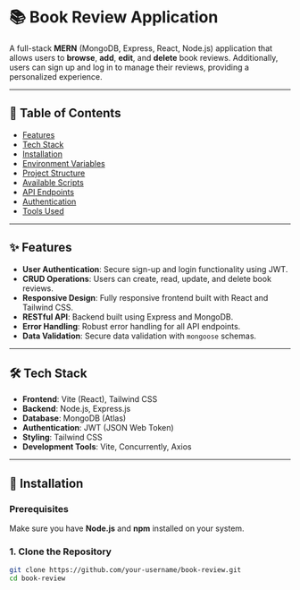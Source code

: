 # 📚 Book Review Application

A full-stack **MERN** (MongoDB, Express, React, Node.js) application that allows users to **browse**, **add**, **edit**, and **delete** book reviews. Additionally, users can sign up and log in to manage their reviews, providing a personalized experience.

---

## 📂 Table of Contents
- [Features](#-features)
- [Tech Stack](#-tech-stack)
- [Installation](#-installation)
- [Environment Variables](#-environment-variables)
- [Project Structure](#-project-structure)
- [Available Scripts](#-available-scripts)
- [API Endpoints](#-api-endpoints)
- [Authentication](#-authentication)
- [Tools Used](#-tools-used)

---

## ✨ Features
- **User Authentication**: Secure sign-up and login functionality using JWT.
- **CRUD Operations**: Users can create, read, update, and delete book reviews.
- **Responsive Design**: Fully responsive frontend built with React and Tailwind CSS.
- **RESTful API**: Backend built using Express and MongoDB.
- **Error Handling**: Robust error handling for all API endpoints.
- **Data Validation**: Secure data validation with `mongoose` schemas.

---

## 🛠️ Tech Stack
- **Frontend**: Vite (React), Tailwind CSS
- **Backend**: Node.js, Express.js
- **Database**: MongoDB (Atlas)
- **Authentication**: JWT (JSON Web Token)
- **Styling**: Tailwind CSS
- **Development Tools**: Vite, Concurrently, Axios

---

## 🚀 Installation

### Prerequisites
Make sure you have **Node.js** and **npm** installed on your system.

### 1. Clone the Repository
```bash
git clone https://github.com/your-username/book-review.git
cd book-review
